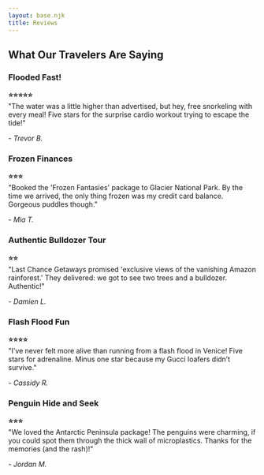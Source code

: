 ```yaml
---
layout: base.njk
title: Reviews
---
```


<h2 class="page-title">What Our Travelers Are Saying</h2>

<div class="review-container">

<div class="review-card">
<h3>Flooded Fast!</h3>
<p><strong>⭐⭐⭐⭐⭐</strong><br>"The water was a little higher than advertised, but hey, free snorkeling with every meal! Five stars for the surprise cardio workout trying to escape the tide!"</p>
<p><em>- Trevor B.</em></p>
</div>

<div class="review-card">
<h3>Frozen Finances</h3>
<p><strong>⭐⭐⭐</strong><br>"Booked the 'Frozen Fantasies' package to Glacier National Park. By the time we arrived, the only thing frozen was my credit card balance. Gorgeous puddles though."</p>
<p><em>- Mia T.</em></p>
</div>

<div class="review-card">
<h3>Authentic Bulldozer Tour</h3>
<p><strong>⭐⭐</strong><br>"Last Chance Getaways promised 'exclusive views of the vanishing Amazon rainforest.' They delivered: we got to see two trees and a bulldozer. Authentic!"</p>
<p><em>- Damien L.</em></p>
</div>

<div class="review-card">
<h3>Flash Flood Fun</h3>
<p><strong>⭐⭐⭐⭐</strong><br>"I’ve never felt more alive than running from a flash flood in Venice! Five stars for adrenaline. Minus one star because my Gucci loafers didn’t survive."</p>
<p><em>- Cassidy R.</em></p>
</div>

<div class="review-card">
<h3>Penguin Hide and Seek</h3>
<p><strong>⭐⭐⭐</strong><br>"We loved the Antarctic Peninsula package! The penguins were charming, if you could spot them through the thick wall of microplastics. Thanks for the memories (and the rash)!"</p>
<p><em>- Jordan M.</em></p>
</div>

</div>

